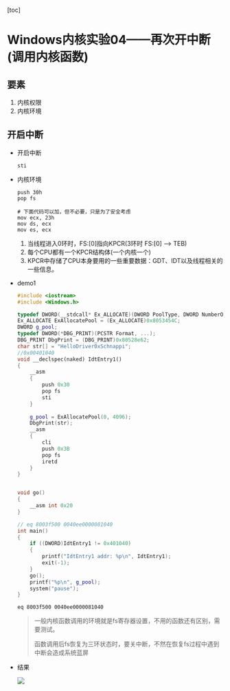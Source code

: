 [toc]

# Windows内核实验04——再次开中断(调用内核函数)

## 要素

1. 内核权限
2. 内核环境

## 开启中断

- 开启中断

  ```assembly
  sti
  ```

  

- 内核环境

  ```assembly
  push 30h
  pop fs
  
  # 下面代码可以加，但不必要，只是为了安全考虑
  mov ecx, 23h
  mov ds, ecx
  mov es, ecx
  ```

  1. 当线程进入0环时，FS:[0]指向KPCR(3环时 FS:[0] --> TEB)
  2. 每个CPU都有一个KPCR结构体(一个内核一个)
  3. KPCR中存储了CPU本身要用的一些重要数据：GDT、IDT以及线程相关的一些信息。

- demo1

  ```c++
  #include <iostream>
  #include <Windows.h>
  
  typedef DWORD(__stdcall* Ex_ALLOCATE)(DWORD PoolType, DWORD NumberOfBytes);
  Ex_ALLOCATE ExAllocatePool = (Ex_ALLOCATE)0x8053454C;
  DWORD g_pool;
  typedef DWORD(*DBG_PRINT)(PCSTR Format, ...);
  DBG_PRINT DbgPrint = (DBG_PRINT)0x80528e62;
  char str[] = "HelloDriver0xSchnappi";
  //0x00401040
  void __declspec(naked) IdtEntry1()
  {
      __asm
      {
          push 0x30
          pop fs
          sti
      }
      
      g_pool = ExAllocatePool(0, 4096);
      DbgPrint(str);
      __asm
      {
          cli
          push 0x3B
          pop fs
          iretd
      }
  }
  
  
  void go()
  {
      __asm int 0x20
  }
  
  // eq 8003f500 0040ee0000081040
  int main()
  {
      if ((DWORD)IdtEntry1 != 0x401040)
      {
          printf("IdtEntry1 addr: %p\n", IdtEntry1);
          exit(-1);
      }
      go();
      printf("%p\n", g_pool);
      system("pause");
  }
  ```

  ```shell
  eq 8003f500 0040ee0000081040
  ```

  > 一般内核函数调用的环境就是fs寄存器设置，不用的函数还有区别，需要测试。
  >
  > 函数调用后fs恢复为三环状态时，要关中断，不然在恢复fs过程中遇到中断会造成系统蓝屏

- 结果

  ![](https://blog-1308247953.cos.ap-chengdu.myqcloud.com/blog/20220922105811.png)

